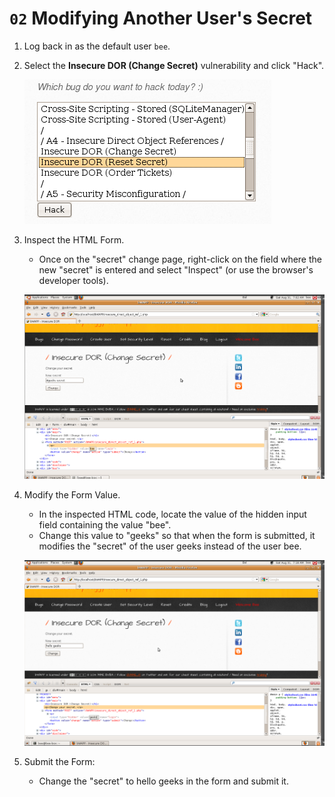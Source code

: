 # `02` Modifying Another User's Secret

1. Log back in as the default user `bee`.
2. Select the **Insecure DOR (Change Secret)** vulnerability and click "Hack".

   ![image 3](../../.learn/assets/hack.png)

3. Inspect the HTML Form.

   - Once on the "secret" change page, right-click on the field where the new "secret" is entered and select "Inspect" (or use the browser's developer tools).

   ![image 4](../../.learn/assets/htmlbeeuser.png)

4. Modify the Form Value.

   - In the inspected HTML code, locate the value of the hidden input field containing the value "bee".
   - Change this value to "geeks" so that when the form is submitted, it modifies the "secret" of the user geeks instead of the user bee.

   ![image 5](../../.learn/assets/htmlvalue.png)

5. Submit the Form:

   - Change the "secret" to hello geeks in the form and submit it.